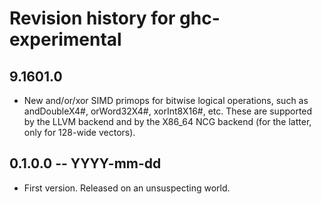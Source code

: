 # Revision history for ghc-experimental

## 9.1601.0

- New and/or/xor SIMD primops for bitwise logical operations, such as andDoubleX4#, orWord32X4#, xorInt8X16#, etc.
  These are supported by the LLVM backend and by the X86_64 NCG backend (for the latter, only for 128-wide vectors).

## 0.1.0.0 -- YYYY-mm-dd

* First version. Released on an unsuspecting world.
